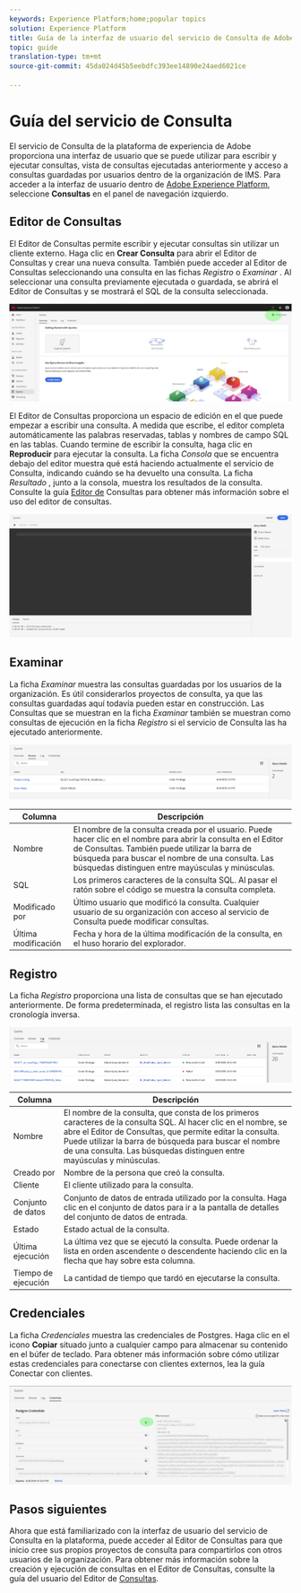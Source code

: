 ```yaml
---
keywords: Experience Platform;home;popular topics
solution: Experience Platform
title: Guía de la interfaz de usuario del servicio de Consulta de Adobe Experience Platform
topic: guide
translation-type: tm+mt
source-git-commit: 45da024d45b5eebdfc393ee14890e24aed6021ce

---
```



# Guía del servicio de Consulta

El servicio de Consulta de la plataforma de experiencia de Adobe proporciona una interfaz de usuario que se puede utilizar para escribir y ejecutar consultas, vista de consultas ejecutadas anteriormente y acceso a consultas guardadas por usuarios dentro de la organización de IMS. Para acceder a la interfaz de usuario dentro de [Adobe Experience Platform][platform-ui], seleccione **Consultas** en el panel de navegación izquierdo.

## Editor de Consultas

El Editor de Consultas permite escribir y ejecutar consultas sin utilizar un cliente externo. Haga clic en **Crear Consulta** para abrir el Editor de Consultas y crear una nueva consulta. También puede acceder al Editor de Consultas seleccionando una consulta en las fichas *Registro* o *Examinar* . Al seleccionar una consulta previamente ejecutada o guardada, se abrirá el Editor de Consultas y se mostrará el SQL de la consulta seleccionada.

![Imagen](../images/queries/ui-overview/overview.png)

El Editor de Consultas proporciona un espacio de edición en el que puede empezar a escribir una consulta. A medida que escribe, el editor completa automáticamente las palabras reservadas, tablas y nombres de campo SQL en las tablas. Cuando termine de escribir la consulta, haga clic en **Reproducir** para ejecutar la consulta. La ficha *Consola* que se encuentra debajo del editor muestra qué está haciendo actualmente el servicio de Consulta, indicando cuándo se ha devuelto una consulta. La ficha *Resultado* , junto a la consola, muestra los resultados de la consulta. Consulte la guía [Editor de][query-editor] Consultas para obtener más información sobre el uso del editor de consultas.

![Imagen](../images/queries/ui-overview/query-editor.png)

## Examinar

La ficha *Examinar* muestra las consultas guardadas por los usuarios de la organización. Es útil considerarlos proyectos de consulta, ya que las consultas guardadas aquí todavía pueden estar en construcción. Las Consultas que se muestran en la ficha *Examinar* también se muestran como consultas de ejecución en la ficha *Registro* si el servicio de Consulta las ha ejecutado anteriormente.

![Imagen](../images/queries/ui-overview/browse.png)

| Columna | Descripción |
| --- | --- |
| Nombre | El nombre de la consulta creada por el usuario. Puede hacer clic en el nombre para abrir la consulta en el Editor de Consultas. También puede utilizar la barra de búsqueda para buscar el nombre de una consulta. Las búsquedas distinguen entre mayúsculas y minúsculas. |
| SQL | Los primeros caracteres de la consulta SQL. Al pasar el ratón sobre el código se muestra la consulta completa. |
| Modificado por | Último usuario que modificó la consulta. Cualquier usuario de su organización con acceso al servicio de Consulta puede modificar consultas. |
| Última modificación | Fecha y hora de la última modificación de la consulta, en el huso horario del explorador. |

## Registro

La ficha *Registro* proporciona una lista de consultas que se han ejecutado anteriormente. De forma predeterminada, el registro lista las consultas en la cronología inversa.

![Imagen](../images/queries/ui-overview/log.png)

| Columna | Descripción |
| --- | --- |
| Nombre | El nombre de la consulta, que consta de los primeros caracteres de la consulta SQL. Al hacer clic en el nombre, se abre el Editor de Consultas, que permite editar la consulta. Puede utilizar la barra de búsqueda para buscar el nombre de una consulta. Las búsquedas distinguen entre mayúsculas y minúsculas. |
| Creado por | Nombre de la persona que creó la consulta. |
| Cliente | El cliente utilizado para la consulta. |
| Conjunto de datos | Conjunto de datos de entrada utilizado por la consulta. Haga clic en el conjunto de datos para ir a la pantalla de detalles del conjunto de datos de entrada. |
| Estado | Estado actual de la consulta. |
| Última ejecución | La última vez que se ejecutó la consulta. Puede ordenar la lista en orden ascendente o descendente haciendo clic en la flecha que hay sobre esta columna. |
| Tiempo de ejecución | La cantidad de tiempo que tardó en ejecutarse la consulta. |

## Credenciales

La ficha *Credenciales* muestra las credenciales de Postgres. Haga clic en el icono **Copiar** situado junto a cualquier campo para almacenar su contenido en el búfer de teclado. Para obtener más información sobre cómo utilizar estas credenciales para conectarse con clientes externos, lea la guía [][connect-clients]Conectar con clientes.

![Imagen](../images/queries/ui-overview/credentials.png)

## Pasos siguientes

Ahora que está familiarizado con la interfaz de usuario del servicio de Consulta en la plataforma, puede acceder al Editor de Consultas para que inicio cree sus propios proyectos de consulta para compartirlos con otros usuarios de la organización. Para obtener más información sobre la creación y ejecución de consultas en el Editor de Consultas, consulte la guía del usuario del Editor de [Consultas][query-editor].

[platform-ui]: https://platform.adobe.com
[query-editor]: user-guide.md
[connect-clients]: ../clients/overview.md
